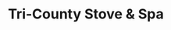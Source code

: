 ---
title: "Tri-County Stove & Spa"
url: /colville/tri-county-stove-und-spa/
shop: Haushaltsgeräte
---